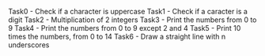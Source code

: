 Task0 - Check if a character is uppercase
Task1 - Check if a caracter is a digit 
Task2 - Multiplication of 2 integers
Task3 - Print the numbers from 0 to 9
Task4 - Print the numbers from 0 to 9 except 2 and 4 
Task5 - Print 10 times the numbers, from 0 to 14
Task6 - Draw a straight line with n underscores